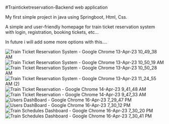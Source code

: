 #Trainticketreservation-Backend web application

My first simple project in java using Springboot, Html, Css.

A simple and user-friendly homepage for train ticket reservation system with login, registration, booking tickets, etc...

In future i will add some more options with this....


![Train Ticket Reservation System - Google Chrome 13-Apr-23 10_49_38 AM](https://user-images.githubusercontent.com/89632000/232317307-66327964-1ec6-4506-8fba-cb0e266af42b.png)
![Train Ticket Reservation System - Google Chrome 13-Apr-23 10_50_19 AM](https://user-images.githubusercontent.com/89632000/232317344-3c4eb220-9b35-452a-aa25-d46c28191deb.png)
![Train Ticket Reservation System - Google Chrome 13-Apr-23 10_50_28 AM](https://user-images.githubusercontent.com/89632000/232317362-2ed5ce2b-7192-4960-9c5d-a75907dd02fb.png)
![Train Ticket Reservation System - Google Chrome 13-Apr-23 11_24_55 AM (2)](https://user-images.githubusercontent.com/89632000/232317381-673ab99f-027c-43f3-ab1b-1eab4bd30adf.png)
![Train Ticket Reservation - Google Chrome 14-Apr-23 9_41_48 AM](https://user-images.githubusercontent.com/89632000/232317399-b4c819c8-288f-4146-891f-187497c3abd0.png)
![Train Ticket Reservation - Google Chrome 14-Apr-23 9_47_33 AM](https://user-images.githubusercontent.com/89632000/232317420-a19219f2-b2ff-43fb-8765-6e6163478904.png)
![Users DashBoard - Google Chrome 16-Apr-23 7_29_47 PM](https://user-images.githubusercontent.com/89632000/232317436-0ab3cc2c-2210-44dc-b2e3-94911398c4ab.png)
![Users DashBoard - Google Chrome 16-Apr-23 7_30_12 PM](https://user-images.githubusercontent.com/89632000/232317449-2ad8bb7d-678a-45a5-817e-f6e764f62fd8.png)
![Train Schedules Dashboard - Google Chrome 16-Apr-23 7_30_20 PM](https://user-images.githubusercontent.com/89632000/232317466-1673936f-dcc9-4b2c-8d7c-974b1427a80b.png)
![Train Schedules Dashboard - Google Chrome 16-Apr-23 7_30_41 PM](https://user-images.githubusercontent.com/89632000/232317502-030187ec-cfdd-4592-93a1-3043565f1b1c.png)
